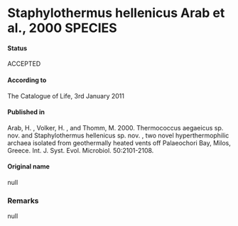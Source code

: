 Staphylothermus hellenicus Arab et al., 2000 SPECIES
=======

#### Status
ACCEPTED

#### According to
The Catalogue of Life, 3rd January 2011

#### Published in
Arab, H. , Volker, H. , and Thomm, M. 2000. Thermococcus aegaeicus sp. nov. and Staphylothermus hellenicus sp. nov. , two novel hyperthermophilic archaea isolated from geothermally heated vents off Palaeochori Bay, Milos, Greece. Int. J. Syst. Evol. Microbiol. 50:2101-2108.

#### Original name
null

### Remarks
null